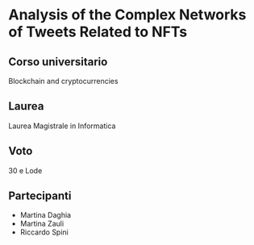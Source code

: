 # Analysis of the Complex Networks of Tweets Related to NFTs

## Corso universitario
Blockchain and cryptocurrencies

## Laurea
Laurea Magistrale in Informatica

## Voto
30 e Lode

## Partecipanti
- Martina Daghia
- Martina Zauli
- Riccardo Spini
